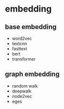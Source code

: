 # embedding

## base embedding

- word2vec
- textcnn
- fasttext
- bert
- transformer

## graph embedding

- random walk
- deepwalk
- node2vec
- eges